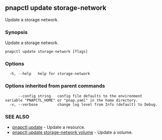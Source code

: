 ## pnapctl update storage-network

Update a storage network.

### Synopsis

Update a storage network.

```
pnapctl update storage-network [flags]
```

### Options

```
  -h, --help   help for storage-network
```

### Options inherited from parent commands

```
      --config string   config file defaults to the environment variable "PNAPCTL_HOME" or "pnap.yaml" in the home directory.
  -v, --verbose         change log level from Info (default) to Debug.
```

### SEE ALSO

* [pnapctl update](pnapctl_update.md)	 - Update a resource.
* [pnapctl update storage-network volume](pnapctl_update_storage-network_volume.md)	 - Update a volume.

